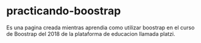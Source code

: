 # practicando-boostrap
Es una pagina creada mientras aprendia como utilizar boostrap en el curso de Boostrap del 2018 de la plataforma de educacion llamada platzi.
